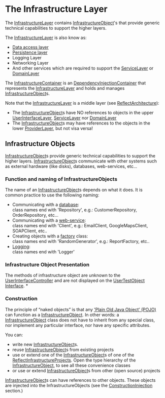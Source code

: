 <div id="content">
 <h1 id="TheInfrastructureLayer">The Infrastructure Layer</h1> 
 <p> <a id="ReferenceName_reflect-core old_reflect_reflect-core_src_main_java_nth_reflect_fw_layer4infrastructure_infrastructurelayer.java"></a> </p>
 <p> The <a href="04-The-Infrastructure-Layer#TheInfrastructureLayer">InfrastructureLayer</a> contains <a href="ReferenceName_reflect-framework_reflect_reflect-core_src_main_java_nth_reflect_fw_layer4infrastructure_infrastructureobject.java">InfrastructureObject</a>'s that provide generic technical capabilities to support the higher layers. </p> 
 <p> The <a href="04-The-Infrastructure-Layer#TheInfrastructureLayer">InfrastructureLayer</a> is also know as: </p> 
 <ul> 
  <li><a href="http://en.wikipedia.org/wiki/Data_access_layer">Data access layer</a></li> 
  <li><a href="http://en.wikipedia.org/wiki/Persistence_layer">Persistence layer</a></li> 
  <li>Logging Layer</li> 
  <li>Networking Layer</li> 
  <li>And other services which are required to support the <a href="03-The-Service-Layer#TheServiceLayer">ServiceLayer</a> or <a href="02-The-Domain-Layer#TheDomainLayer">DomainLayer</a></li> 
 </ul> 
 <p></p> 
 <p> The <a href="ReferenceName_reflect-core old_reflect_reflect-core_src_main_java_nth_reflect_fw_layer4infrastructure_infrastructurecontainer.java">InfrastructureContainer</a> is an <a href="01-The-Reflect-Framework#TheReflectFramework_DependencyInjectionContainer">DependencyInjectionContainer</a> that represents the <a href="04-The-Infrastructure-Layer#TheInfrastructureLayer">InfrastructureLayer</a> and holds and manages <a href="ReferenceName_reflect-framework_reflect_reflect-core_src_main_java_nth_reflect_fw_layer4infrastructure_infrastructureobject.java">InfrastructureObject</a>s.<br /> </p> Note that the 
 <a href="04-The-Infrastructure-Layer#TheInfrastructureLayer">InfrastructureLayer</a> is a middle layer (see 
 <a href="01-The-Reflect-Framework#TheReflectFramework_ArchitectureOfAnReflectApplication">ReflectArchitecture</a>): 
 <ul> 
  <li> The <a href="ReferenceName_reflect-framework_reflect_reflect-core_src_main_java_nth_reflect_fw_layer4infrastructure_infrastructureobject.java">InfrastructureObject</a>s have NO references to objects in the upper <a href="06-The-UserInterface-Layer#TheUserInterfaceLayer">UserInterfaceLayer</a>, <a href="03-The-Service-Layer#TheServiceLayer">ServiceLayer</a> nor <a href="02-The-Domain-Layer#TheDomainLayer">DomainLayer</a></li> 
  <li>The <a href="ReferenceName_reflect-framework_reflect_reflect-core_src_main_java_nth_reflect_fw_layer4infrastructure_infrastructureobject.java">InfrastructureObject</a>s may have references to the objects in the lower <a href="05-The-Provider-Layer#TheProviderLayer">ProviderLayer</a>, but not visa versa!</li> 
 </ul> 
 <h2 id="TheInfrastructureLayer_InfrastructureObjects">Infrastructure Objects</h2> 
 <p> <a id="ReferenceName_reflect-core old_reflect_reflect-core_src_main_java_nth_reflect_fw_layer4infrastructure_infrastructureobject.java"></a> </p> 
 <p> <a href="ReferenceName_reflect-framework_reflect_reflect-core_src_main_java_nth_reflect_fw_layer4infrastructure_infrastructureobject.java">InfrastructureObject</a>s provide generic technical capabilities to support the higher layers. <a href="ReferenceName_reflect-framework_reflect_reflect-core_src_main_java_nth_reflect_fw_layer4infrastructure_infrastructureobject.java">InfrastructureObject</a>s communicate with other systems such as external hardware (like disks), databases, web-services, etc... </p> 
 <h3 id="TheInfrastructureLayer_InfrastructureObjects_FunctionAndNamingOfInfrastructureObjects">Function and naming of InfrastructureObjects</h3> 
 <p> The name of an <a href="ReferenceName_reflect-framework_reflect_reflect-core_src_main_java_nth_reflect_fw_layer4infrastructure_infrastructureobject.java">InfrastructureObject</a>s depends on what it does. It is common practice to use the following naming: </p> 
 <ul> 
  <li>Communicating with a <a href="https://en.wikipedia.org/wiki/Database">database</a>:<br /> class names end with 'Repository', e.g.: CustomerRepository, OrderRepository, etc...</li> 
  <li>Communicating with a <a href="https://en.wikipedia.org/?title=Web_servicehttps://en.wikipedia.org/?title=Web_service">web-service</a>:<br /> class names end with 'Client', e.g.: EmailClient, GoogleMapsClient, SOAPClient, etc..</li> 
  <li>Creating objects with a <a href="https://en.wikipedia.org/wiki/Factory_(object-oriented_programming)">factory</a> class:<br /> class names end with 'RandomGenerator', e.g.: ReportFactory, etc..</li> 
  <li><a href="https://en.wikipedia.org/wiki/Logfile">Logging</a>:<br /> class names end with 'Logger'</li> 
 </ul> 
 <p></p> 
 <h3 id="TheInfrastructureLayer_InfrastructureObjects_InfrastructureObjectPresentation">Infrastructure Object Presentation</h3> 
 <p> The methods of infrastructure object are unknown to the <a href="06-The-UserInterface-Layer#TheUserInterfaceLayer_UserInterfaceController">UserInterfaceController</a> and are not displayed on the <a href="https://en.wikipedia.org/wiki/User_interface">UserTestObject Interface</a>. * </p> 
 <h3 id="TheDomainLayer_DomainObjects_Construction">Construction</h3> 
 <p> The principle of “naked objects” is that any <a href="http://en.wikipedia.org/wiki/Plain_Old_Java_Object">'Plain Old Java Object' (POJO)</a> can function as a <a href="ReferenceName_reflect-framework_reflect_reflect-core_src_main_java_nth_reflect_fw_layer4infrastructure_infrastructureobject.java">InfrastructureObject</a>. In other words: a <a href="ReferenceName_reflect-framework_reflect_reflect-core_src_main_java_nth_reflect_fw_layer4infrastructure_infrastructureobject.java">InfrastructureObject</a> class does not have to inherit from any special class, nor implement any particular interface, nor have any specific attributes. </p> 
 <p> You can: </p> 
 <ul> 
  <li>write new <a href="ReferenceName_reflect-framework_reflect_reflect-core_src_main_java_nth_reflect_fw_layer4infrastructure_infrastructureobject.java">InfrastructureObject</a>s.</li> 
  <li>reuse <a href="ReferenceName_reflect-framework_reflect_reflect-core_src_main_java_nth_reflect_fw_layer4infrastructure_infrastructureobject.java">InfrastructureObject</a>s from existing projects</li> 
  <li>use or extend one of the <a href="ReferenceName_reflect-framework_reflect_reflect-core_src_main_java_nth_reflect_fw_layer4infrastructure_infrastructureobject.java">InfrastructureObject</a>s of one of the <a href="11-Reflect-Infrastructure-Projects#ReflectInfrastructureProjects">ReflectInfrastructureProjects</a>. Open the type hierarchy of the <a href="ReferenceName_reflect-framework_reflect_reflect-core_src_main_java_nth_reflect_fw_layer4infrastructure_infrastructureobject.java">InfrastructureObject</a>, to see all these convenience classes</li> 
  <li>or use or extend <a href="ReferenceName_reflect-framework_reflect_reflect-core_src_main_java_nth_reflect_fw_layer4infrastructure_infrastructureobject.java">InfrastructureObject</a>s from other (open source) projects</li> 
 </ul> 
 <a href="ReferenceName_reflect-framework_reflect_reflect-core_src_main_java_nth_reflect_fw_layer4infrastructure_infrastructureobject.java">InfrastructureObject</a>s can have references to other objects. These objects are injected into the InfrastructureObjects (see the 
 <a href="ReferenceName_reflect-framework_reflect_reflect-core_src_main_java_nth_reflect_fw_container_constructioninjection.java">ConstructionInjection</a> section.) 
 <p></p> 
 <p></p> 
 <p></p> 
</div>